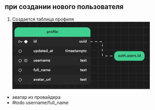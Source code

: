 ## при создании нового пользователя
1. Создается таблица профиля
![img](./doc/img/profile.png)
 - аватар из провайдера
 - #todo username/full_name